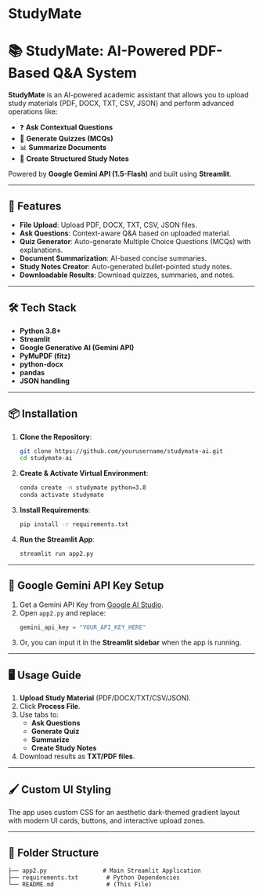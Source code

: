 # StudyMate
# 📚 StudyMate: AI-Powered PDF-Based Q&A System

**StudyMate** is an AI-powered academic assistant that allows you to upload study materials (PDF, DOCX, TXT, CSV, JSON) and perform advanced operations like:
- ❓ **Ask Contextual Questions**
- 📝 **Generate Quizzes (MCQs)**
- 📊 **Summarize Documents**
- 📖 **Create Structured Study Notes**

Powered by **Google Gemini API (1.5-Flash)** and built using **Streamlit**.

---

## 🚀 Features
- **File Upload**: Upload PDF, DOCX, TXT, CSV, JSON files.
- **Ask Questions**: Context-aware Q&A based on uploaded material.
- **Quiz Generator**: Auto-generate Multiple Choice Questions (MCQs) with explanations.
- **Document Summarization**: AI-based concise summaries.
- **Study Notes Creator**: Auto-generated bullet-pointed study notes.
- **Downloadable Results**: Download quizzes, summaries, and notes.

---

## 🛠️ Tech Stack
- **Python 3.8+**
- **Streamlit**
- **Google Generative AI (Gemini API)**
- **PyMuPDF (fitz)**
- **python-docx**
- **pandas**
- **JSON handling**

---

## 📦 Installation

1. **Clone the Repository**:
   ```bash
   git clone https://github.com/yourusername/studymate-ai.git
   cd studymate-ai
   ```

2. **Create & Activate Virtual Environment**:
   ```bash
   conda create -n studymate python=3.8
   conda activate studymate
   ```

3. **Install Requirements**:
   ```bash
   pip install -r requirements.txt
   ```

4. **Run the Streamlit App**:
   ```bash
   streamlit run app2.py
   ```

---

## 🔑 Google Gemini API Key Setup
1. Get a Gemini API Key from [Google AI Studio](https://makersuite.google.com/app/apikey).
2. Open `app2.py` and replace:
   ```python
   gemini_api_key = "YOUR_API_KEY_HERE"
   ```
3. Or, you can input it in the **Streamlit sidebar** when the app is running.

---

## 🖥️ Usage Guide
1. **Upload Study Material** (PDF/DOCX/TXT/CSV/JSON).
2. Click **Process File**.
3. Use tabs to:
   - **Ask Questions**
   - **Generate Quiz**
   - **Summarize**
   - **Create Study Notes**
4. Download results as **TXT/PDF files**.

---

## 🖌️ Custom UI Styling
The app uses custom CSS for an aesthetic dark-themed gradient layout with modern UI cards, buttons, and interactive upload zones.

---

## 📁 Folder Structure
```
├── app2.py                # Main Streamlit Application
├── requirements.txt        # Python Dependencies
└── README.md               # (This File)



